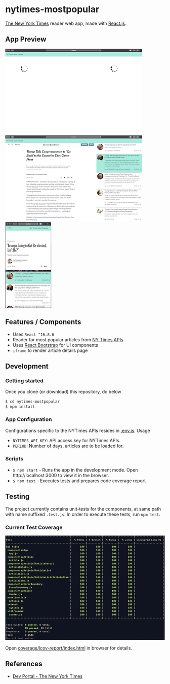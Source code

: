 # nytimes-mostpopular
[The New York Times](http://nytimes.com) reader web app, made with [React.js](https://reactjs.org/).

## App Preview
![Spinners](screenshots/spinners.png)
![Desktop View](screenshots/desktop-view.png)
![Mobile View](screenshots/mobile-view.png)

## Features / Components
- Uses `React ^16.8.6`
- Reader for most popular articles from [NY Times APIs](http://api.nytimes.com) 
- Uses [React Bootstrap](https://react-bootstrap.github.io/getting-started/introduction) for UI components
- `iframe` to render article details page

## Development

### Getting started
Once you clone (or download) this repository, do below 
```$xslt
$ cd nytimes-mostpopular
$ npm install 
```

### App Configuration
Configurations specific to the NYTimes APIs resides in [.env.js](src/.env.js). Usage
- `NYTIMES_API_KEY`: API access key for NYTimes APIs.
- `PERIOD`: Number of days, articles are to be loaded for.


### Scripts
- `$ npm start` - Runs the app in the development mode.
                  Open http://localhost:3000 to view it in the browser.
- `$ npm test` - Executes tests and prepares code coverage report


## Testing
The project currently contains unit-tests for the components, at same path with name suffixed `.test.js`.
In order to execute these tests, run `npm test`.


### Current Test Coverage
![Test Coverage](screenshots/test-coverage.png)

Open [coverage/lcov-report/index.html](coverage/lcov-report/index.html) in browser for details.


## References
- [Dev Portal - The New York Times](https://developer.nytimes.com)
